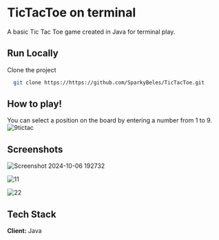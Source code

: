 
# TicTacToe on terminal

A basic Tic Tac Toe game created in Java for terminal play.


## Run Locally

Clone the project

```bash
  git clone https://https://github.com/SparkyBeles/TicTacToe.git
```
## How to play!
You can select a position on the board by entering a number from 1 to 9.
![9tictac](https://github.com/user-attachments/assets/59894991-2ae3-4e9d-b9cb-adf99c5e489b)











## Screenshots


![Screenshot 2024-10-06 192732](https://github.com/user-attachments/assets/5ee829f3-e62e-4fdf-8b14-9ae63adaafa2)

![11](https://github.com/user-attachments/assets/bb10867e-14b7-4ace-b8b3-2acaba9fb290)

![22](https://github.com/user-attachments/assets/6816bdca-b4dc-4ff1-9b14-2958888a805a)




## Tech Stack

**Client:** Java
